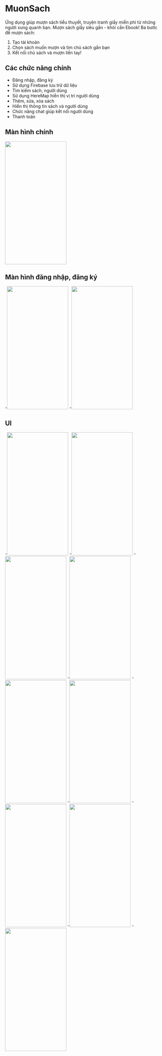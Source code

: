 # MuonSach
Ứng dụng giúp mượn sách tiểu thuyết, truyện tranh giấy miễn phí từ những người xung quanh bạn. Mượn sách giấy siêu gần - khỏi cần Ebook!
Ba bước để mượn sách:
1. Tạo tài khoản 
2. Chọn sách muốn mượn và tìm chủ sách gần bạn
3. Kết nối chủ sách và mượn liền tay!
## Các chức năng chính
- Đăng nhập, đăng ký
- Sử dụng Firebase lưu trữ dữ liệu
- Tìm kiếm sách, người dùng
- Sử dụng HereMap hiển thị vị trí người dùng
- Thêm, sửa, xóa sách
- Hiển thị thông tin sách và người dùng
- Chức năng chat giúp kết nối người dùng
- Thanh toán

## Màn hình chính
<img src="https://user-images.githubusercontent.com/70027310/126886287-42e7eefc-d9dc-48e6-a8e5-c24b10a56b74.png" width="200" height="400" />


## Màn hình đăng nhập, đăng ký
-<img src="https://user-images.githubusercontent.com/70027310/126886307-4fe21846-b8b2-4ff0-a277-501245bbeabf.png" width="200" height="400"/>
-<img src="https://user-images.githubusercontent.com/70027310/126886326-1fd56dd0-47d0-4c5b-a9d9-511823c139cb.png" width="200" height="400"/>

## UI
-<img src="https://user-images.githubusercontent.com/70027310/126886334-5da2439d-5b5a-446d-a741-a5822f001dc8.png" width="200" height="400"/>
-<img src="https://user-images.githubusercontent.com/70027310/126886339-c677ced2-83e2-4937-ae28-49928ac51283.png" width="200" height="400"/>
-<img src="https://user-images.githubusercontent.com/70027310/126886347-e34a9752-e363-4c43-904a-88a31272b3f4.png" width="200" height="400"/>
-<img src="https://user-images.githubusercontent.com/70027310/126886358-346f103c-cc07-4af9-bc09-796be567e1f5.png" width="200" height="400"/>
-<img src="https://user-images.githubusercontent.com/70027310/126886368-8b1643ff-a05e-4a28-8829-3f1aaecf7da5.png" width="200" height="400"/>
-<img src="https://user-images.githubusercontent.com/70027310/126886373-b446347e-c8d5-41df-a7ea-4f0161a25587.png" width="200" height="400"/>
-<img src="https://user-images.githubusercontent.com/70027310/126886394-301acc71-c9ad-485d-9a55-75c6daf494e0.png" width="200" height="400"/>
-<img src="https://user-images.githubusercontent.com/70027310/126886396-37ffb581-11bc-4027-83b4-c1eed4d9e7a9.png" width="200" height="400"/>
-<img src="https://user-images.githubusercontent.com/70027310/126886430-081e284c-e626-4422-b30e-3fb079e8aeae.png" width="200" height="400"/>

